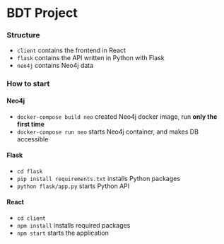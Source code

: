 # BDT Project

### Structure

- `client` contains the frontend in React
- `flask` contains the API written in Python with Flask
- `neo4j` contains Neo4j data


### How to start

#### Neo4j
- `docker-compose build neo` created Neo4j docker image, run **only the first time**
- `docker-compose run neo` starts Neo4j container, and makes DB accessible

#### Flask
- `cd flask`
- `pip install requirements.txt` installs Python packages
- `python flask/app.py` starts Python API

#### React
- `cd client`
- `npm install` installs required packages
- `npm start` starts the application
